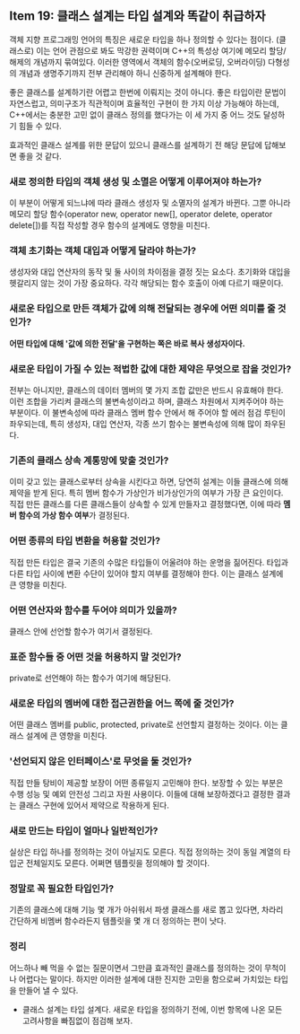 ## Item 19: 클래스 설계는 타입 설계와 똑같이 취급하자

객체 지향 프로그래밍 언어의 특징은 새로운 타입을 하나 정의할 수 있다는 점이다. (클래스로) 이는 언어 관점으로 봐도 막강한 권력이며 C++의 특성상 여기에 메모리 할당/해제의 개념까지 묶여있다. 이러한 영역에서 객체의 함수(오버로딩, 오버라이딩) 다형성의 개념과 생명주기까지 전부 관리해야 하니 신중하게 설계해야 한다.

좋은 클래스를 설계하기란 어렵고 한번에 이뤄지는 것이 아니다. 좋은 타입이란 문법이 자연스럽고, 의미구조가 직관적이며 효율적인 구현이 한 가지 이상 가능해야 하는데, C++에서는 충분한 고민 없이 클래스 정의를 했다가는 이 세 가지 중 어느 것도 달성하기 힘들 수 있다.

효과적인 클래스 설계를 위한 문답이 있으니 클래스를 설계하기 전 해당 문답에 답해보면 좋을 것 같다.

### 새로 정의한 타입의 객체 생성 및 소멸은 어떻게 이루어져야 하는가?

이 부분이 어떻게 되느냐에 따라 클래스 생성자 및 소멸자의 설계가 바뀐다. 그뿐 아니라 메모리 할당 함수(operator new, operator new[], operator delete, operator delete[])를 직접 작성할 경우 함수의 설계에도 영향을 미친다.

### 객체 초기화는 객체 대입과 어떻게 달라야 하는가?

생성자와 대입 연산자의 동작 및 둘 사이의 차이점을 결정 짓는 요소다. 초기화와 대입을 헷갈리지 않는 것이 가장 중요하다. 각각 해당되는 함수 호출이 아예 다르기 때문이다.

### 새로운 타입으로 만든 객체가 값에 의해 전달되는 경우에 어떤 의미를 줄 것인가?

**어떤 타입에 대해 '값에 의한 전달'을 구현하는 쪽은 바로 복사 생성자이다.**

### 새로운 타입이 가질 수 있는 적법한 값에 대한 제약은 무엇으로 잡을 것인가?

전부는 아니지만, 클래스의 데이터 멤버의 몇 가지 조합 값만은 반드시 유효해야 한다. 이런 조합을 가리켜 클래스의 불변속성이라고 하며, 클래스 차원에서 지켜주어야 하는 부분이다. 이 불변속성에 따라 클래스 멤버 함수 안에서 해 주어야 할 에러 점검 루틴이 좌우되는데, 특히 생성자, 대입 연산자, 각종 쓰기 함수는 불변속성에 의해 많이 좌우된다.

### 기존의 클래스 상속 계통망에 맞출 것인가?

이미 갖고 있는 클래스로부터 상속을 시킨다고 하면, 당연히 설계는 이들 클래스에 의해 제약을 받게 된다. 특히 멤버 함수가 가상인가 비가상인가의 여부가 가장 큰 요인이다. 직접 만든 클래스를 다른 클래스들이 상속할 수 있게 만들자고 결정했다면, 이에 따라 **멤버 함수의 가상 함수 여부**가 결정된다.

### 어떤 종류의 타입 변환을 허용할 것인가?

직접 만든 타입은 결국 기존의 수많은 타입들이 어울려야 하는 운명을 짊어진다. 타입과 다른 타입 사이에 변환 수단이 있어야 할지 여부를 결정해야 한다. 이는 클래스 설계에 큰 영향을 미친다.

### 어떤 연산자와 함수를 두어야 의미가 있을까?

클래스 안에 선언할 함수가 여기서 결정된다.

### 표준 함수들 중 어떤 것을 허용하지 말 것인가?

private로 선언해야 하는 함수가 여기에 해당된다.

### 새로운 타입의 멤버에 대한 접근권한을 어느 쪽에 줄 것인가?

어떤 클래스 멤버를 public, protected, private로 선언할지 결정하는 것이다. 이는 클래스 설계에 큰 영향을 미친다.

### '선언되지 않은 인터페이스'로 무엇을 둘 것인가?

직접 만들 탕비이 제공할 보장이 어떤 종류일지 고민해야 한다. 보장할 수 있는 부분은 수행 성능 및 예외 안전성 그리고 자원 사용이다. 이들에 대해 보장하겠다고 결정한 결과는 클래스 구현에 있어서 제약으로 작용하게 된다.

### 새로 만드는 타입이 얼마나 일반적인가?

실상은 타입 하나를 정의하는 것이 아닐지도 모른다. 직접 정의하는 것이 동일 계열의 타입군 전체일지도 모른다. 어쩌면 템플릿을 정의해야 할 것이다.

### 정말로 꼭 필요한 타입인가?

기존의 클래스에 대해 기능 몇 개가 아쉬워서 파생 클래스를 새로 뽑고 있다면, 차라리 간단하게 비멤버 함수라든지 템플릿을 몇 개 더 정의하는 편이 낫다.

### 정리

어느하나 빼 먹을 수 없는 질문이면서 그만큼 효과적인 클래스를 정의하는 것이 무척이나 어렵다는 말이다. 하지만 이러한 설계에 대한 진지한 고민을 함으로써 가치있는 타입을 만들어 낼 수 있다.

- 클래스 설계는 타입 설계다. 새로운 타입을 정의하기 전에, 이번 항목에 나온 모든 고려사항을 빠짐없이 점검해 보자.
